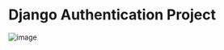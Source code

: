 ﻿# Django Authentication Project
 ![image](https://github.com/user-attachments/assets/a5e0f88f-9d08-48cd-8204-0936ef49c171)


